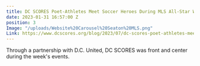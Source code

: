 ```yaml
---
title: DC SCORES Poet-Athletes Meet Soccer Heroes During MLS All-Star Week
date: 2023-01-31 16:57:00 Z
position: 3
Image: "/uploads/Website%20Carousel%20Seaton%20MLS.png"
Link: https://www.dcscores.org/blog/2023/07/dc-scores-poet-athletes-meet-their-soccer-heroes-during-mls-all-star-week
---
```


Through a partnership with D.C. United, DC SCORES was front and center during the week's events. 